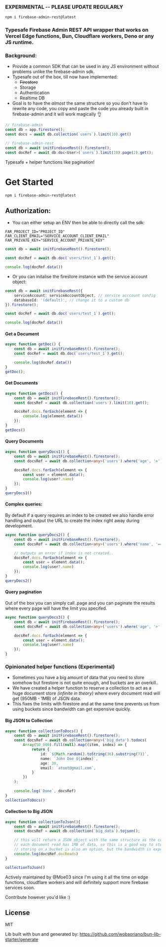 ### EXPERIMENTAL -- PLEASE UPDATE REGULARLY 
```bash
npm i firebase-admin-rest@latest 
```

### **Typesafe Firebase Admin REST API wrapper that works on Vercel Edge functions, Bun, Cloudflare workers, Deno or any JS runtime.**

### Background:
- Provide a common SDK that can be used in any JS environment without problems unlike the firebase-admin sdk.
- Typesafe out of the box, till now have implemented:
    - ~~Firestore~~
    - Storage
    - Authentication
    - Realtime DB
- Goal is to have the *almost* the same structure so you don't have to rewrite any code, you copy and paste the code you already built in firebase-admin and it will work magically 👌
```ts
// firebase-admin
const db = app.firestore();
const docs = await db.collection(`users`).limit(10).get()

// firebase-admin-rest
const db = await initFirebaseRest().firestore();
const docRef = await db.doc<User>(`users`).limit(10).page(2).get(); 
```
Typesafe + helper functions like pagination!

# **Get Started**
```bash
npm i firebase-admin-rest@latest

```

## Authorization:
- You can either setup an ENV then be able to directly call the sdk:
```env
FAR_PROJECT_ID="PROJECT_ID"
FAR_CLIENT_EMAIL="SERVICE_ACCOUNT_CLIENT_EMAIL"
FAR_PRIVATE_KEY="SERVICE_ACCOUNT_PRIVATE_KEY"
```
```ts
const db = await initFirebaseRest().firestore();

const docRef = await db.doc(`users/test_1`).get();

console.log(docRef.data())
```
- Or you can initalise the firestore instance with the service account object:
```ts
const db = await initFirebaseRest({
    serviceAccount: serviceAccountObject, // service acccount config
    databaseId: '(default)', // change it to a custom db
}).firestore();

const docRef = await db.doc(`users/test_1`).get();

console.log(docRef.data())
```
#### **Get a Document**
```ts
async function getDoc() {
    const db = await initFirebaseRest().firestore();
    const docRef = await db.doc(`users/test_1`).get();

    console.log(docRef.data())
}
getDoc();
```

#### **Get Documents**
```ts
async function getDocs() {
    const db = await initFirebaseRest().firestore();
    const docsRef = await db.collection('users').limit(10).get();

    docsRef.docs.forEach(element => {
        console.log(element.data())
    });
}
getDocs()
```
#### **Query Documents**
```ts
async function queryDocs1() {
    const db = await initFirebaseRest().firestore();
    const docsRef = await db.collection<any>('users').where('age', '>', 25).get();

    docsRef.docs.forEach(element => {
        const user = element.data();
        console.log(user?.name)
    });
}
queryDocs1()
```

#### Complex queries:
By default if a query requires an index to be created we also handle error handling and output the URL to create the index right away during development.
```ts
async function queryDocs2() {
    const db = await initFirebaseRest().firestore();
    const docsRef = await db.collection<any>('users').where('name', '==', 'John Doe').orderBy('age', 'desc').get();

    // outputs an error if index is not created..
    docsRef.docs.forEach(element => {
        const user = element.data();
        console.log(user?.name)
    });
}
queryDocs2()
```
#### Query pagination
Out of the box you can simply call .page and you can paginate the results where every page will have the limit you specifed.
```ts
async function queryDocs3() {
    const db = await initFirebaseRest().firestore();
    const docsRef = await db.collection<any>('users').where('age', '>', 25).orderBy('age', 'desc').limit(5).page(3).get(); // 5 items per page

    docsRef.docs.forEach(element => {
        const user = element.data();
        console.log(user?.name)
    });
}
```

### Opinionated helper functions (Experimental)
- Sometimes you have a big amount of data that you need to store somehow but firestore is not quite enough, and buckets are an overkill.. 
- We have created a helper function to reserve a collection to act as a huge document store *(infinite in theory)* where every document read will get (950MB - 1MB) of JSON data.
- This fixes the limits with firestore and at the same time prevents us from using buckets since bandwidth can get expensive quickly.

#### Big JSON to Collection
```ts
async function collectionToDocs() {
    const db = await initFirebaseRest().firestore();
    const docsRef = await db.collection<any>('big_data').todocs(
        Array(50_000).fill(null).map((item, index) => {
            return {
                id: `${Math.random().toString(36).substring(7)}`,
                name: `John Doe ${index}`,
                age: 30,
                email: `atoot@gmail.com`,
            }
        })
    );
    
    console.log(`Done`, docsRef)
} 
collectionToDocs()
```
#### Collection to Big JSON
```ts
async function collectionToJson(){
    const db = await initFirebaseRest().firestore();
    const docsRef = await db.collection(`big_data`).tojson();

    // this will return a JSON object with the same structure as the collection
    // each document read has 1MB of data, so this is a good way to store large data without querying hundreds or thousands of documents
    // storing on a bucket is also an option, but the bandwidth is expensive and will add up
    console.log(docsRef.docReads)
}

collectionToJson()
```

Actively maintained by @Moe03 since I'm using it all the time on edge functions, cloudflare workers and will definitely support more firebase services soon.

Contribute however you'd like :)

## License
MIT

Lib built with bun and generated by:
https://github.com/wobsoriano/bun-lib-starter/generate
